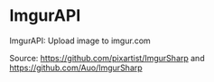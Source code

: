 # ImgurAPI
ImgurAPI: Upload image to imgur.com 

Source: https://github.com/pixartist/ImgurSharp and https://github.com/Auo/ImgurSharp
